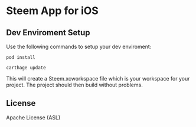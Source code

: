 # Steem App for iOS

## Dev Enviroment Setup
Use the following commands to setup your dev enviroment:

```pod install```

```carthage update```

This will create a Steem.xcworkspace file which is your workspace for your project.
The project should then build without problems.

## License
Apache License (ASL)
